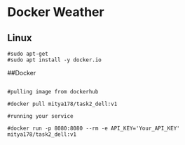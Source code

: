 
# Docker Weather


## Linux
```
#sudo apt-get
#sudo apt install -y docker.io
```

##Docker
```

#pulling image from dockerhub

#docker pull mitya178/task2_dell:v1

#running your service

#docker run -p 8080:8080 --rm -e API_KEY='Your_API_KEY' mitya178/task2_dell:v1
```

